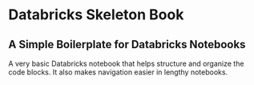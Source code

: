 # Databricks Skeleton Book
A Simple Boilerplate for Databricks Notebooks 
---
A very basic Databricks notebook that helps structure and organize the code blocks. It also makes navigation easier in lengthy notebooks.
